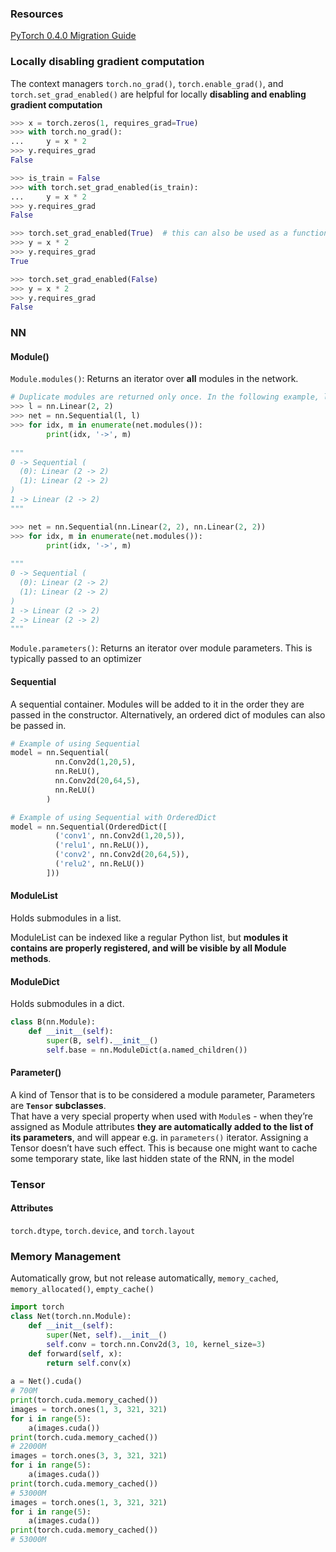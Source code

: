 
### Resources
[PyTorch 0.4.0 Migration Guide](https://pytorch.org/blog/pytorch-0_4_0-migration-guide/)

### Locally disabling gradient computation
The context managers `torch.no_grad()`, `torch.enable_grad()`, and `torch.set_grad_enabled()` are helpful for locally **disabling and enabling gradient computation**
```python
>>> x = torch.zeros(1, requires_grad=True)
>>> with torch.no_grad():
...     y = x * 2
>>> y.requires_grad
False

>>> is_train = False
>>> with torch.set_grad_enabled(is_train):
...     y = x * 2
>>> y.requires_grad
False

>>> torch.set_grad_enabled(True)  # this can also be used as a function
>>> y = x * 2
>>> y.requires_grad
True

>>> torch.set_grad_enabled(False)
>>> y = x * 2
>>> y.requires_grad
False
```

### NN
#### Module()
`Module.modules()`: Returns an iterator over **all** modules in the network.  
```python
# Duplicate modules are returned only once. In the following example, l will be returned only once.
>>> l = nn.Linear(2, 2)
>>> net = nn.Sequential(l, l)
>>> for idx, m in enumerate(net.modules()):
        print(idx, '->', m)
        
"""
0 -> Sequential (
  (0): Linear (2 -> 2)
  (1): Linear (2 -> 2)
)
1 -> Linear (2 -> 2)
"""

>>> net = nn.Sequential(nn.Linear(2, 2), nn.Linear(2, 2))
>>> for idx, m in enumerate(net.modules()):
        print(idx, '->', m)
        
"""
0 -> Sequential (
  (0): Linear (2 -> 2)
  (1): Linear (2 -> 2)
)
1 -> Linear (2 -> 2)
2 -> Linear (2 -> 2)
"""
```

`Module.parameters()`: Returns an iterator over module parameters. This is typically passed to an optimizer

#### Sequential
A sequential container. Modules will be added to it in the order they are passed in the constructor. Alternatively, an ordered dict of modules can also be passed in.
```python
# Example of using Sequential
model = nn.Sequential(
          nn.Conv2d(1,20,5),
          nn.ReLU(),
          nn.Conv2d(20,64,5),
          nn.ReLU()
        )

# Example of using Sequential with OrderedDict
model = nn.Sequential(OrderedDict([
          ('conv1', nn.Conv2d(1,20,5)),
          ('relu1', nn.ReLU()),
          ('conv2', nn.Conv2d(20,64,5)),
          ('relu2', nn.ReLU())
        ]))
```

#### ModuleList
Holds submodules in a list.

ModuleList can be indexed like a regular Python list, but **modules it contains are properly registered, and will be visible by all Module methods**.

#### ModuleDict
Holds submodules in a dict.
```python
class B(nn.Module):
    def __init__(self):
        super(B, self).__init__()
        self.base = nn.ModuleDict(a.named_children())
```


#### Parameter()
A kind of Tensor that is to be considered a module parameter, Parameters are **`Tensor` subclasses**.  
That have a very special property when used with `Module`s - when they’re assigned as Module attributes **they are automatically added to the list of its parameters**, and will appear e.g. in `parameters()` iterator. Assigning a Tensor doesn’t have such effect. This is because one might want to cache some temporary state, like last hidden state of the RNN, in the model

### Tensor
#### Attributes
`torch.dtype`, `torch.device`, and `torch.layout`

### Memory Management
Automatically grow, but not release automatically,
`memory_cached`, `memory_allocated()`, `empty_cache()`
```python
import torch
class Net(torch.nn.Module):
    def __init__(self):
        super(Net, self).__init__()
        self.conv = torch.nn.Conv2d(3, 10, kernel_size=3)
    def forward(self, x):
        return self.conv(x)
        
a = Net().cuda()
# 700M
print(torch.cuda.memory_cached())
images = torch.ones(1, 3, 321, 321)
for i in range(5):
    a(images.cuda())
print(torch.cuda.memory_cached())
# 22000M
images = torch.ones(3, 3, 321, 321)
for i in range(5):
    a(images.cuda())
print(torch.cuda.memory_cached())
# 53000M
images = torch.ones(1, 3, 321, 321)
for i in range(5):
    a(images.cuda())
print(torch.cuda.memory_cached())
# 53000M
```
